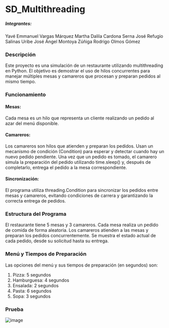 # SD_Multithreading

##### Integrantes:
Yavé Emmanuel Vargas Márquez 
Martha Dalila Cardona Serna
José Refugio Salinas Uribe
José Ángel Montoya Zúñiga 
Rodrigo Olmos Gómez 
 
### Descripción
Este proyecto es una simulación de un restaurante utilizando multithreading en Python. El objetivo es demostrar el uso de hilos concurrentes para manejar múltiples mesas y camareros que procesan y preparan pedidos al mismo tiempo.


### Funcionamiento 
#### Mesas:

Cada mesa es un hilo que representa un cliente realizando un pedido al azar del menú disponible.


#### Camareros:

Los camareros son hilos que atienden y preparan los pedidos.
Usan un mecanismo de condición (Condition) para esperar y detectar cuando hay un nuevo pedido pendiente.
Una vez que un pedido es tomado, el camarero simula la preparación del pedido utilizando time.sleep() y, después de completarlo, entrega el pedido a la mesa correspondiente.


#### Sincronización:

El programa utiliza threading.Condition para sincronizar los pedidos entre mesas y camareros, evitando condiciones de carrera y garantizando la correcta entrega de pedidos.

### Estructura del Programa
El restaurante tiene 5 mesas y 3 camareros.
Cada mesa realiza un pedido de comida de forma aleatoria.
Los camareros atienden a las mesas y preparan los pedidos concurrentemente.
Se muestra el estado actual de cada pedido, desde su solicitud hasta su entrega.


### Menú y Tiempos de Preparación
Las opciones del menú y sus tiempos de preparación (en segundos) son:
1. Pizza: 5 segundos
2. Hamburguesa: 4 segundos
3. Ensalada: 2 segundos
4. Pasta: 6 segundos
5. Sopa: 3 segundos

### Prueba
![image](https://github.com/user-attachments/assets/e2eb2c6e-3608-4f2f-a4ca-29d660e98e03)
